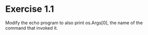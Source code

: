 # Exercise 1.1

Modify the echo program to also print os.Args[0], the name of the command that invoked it.
